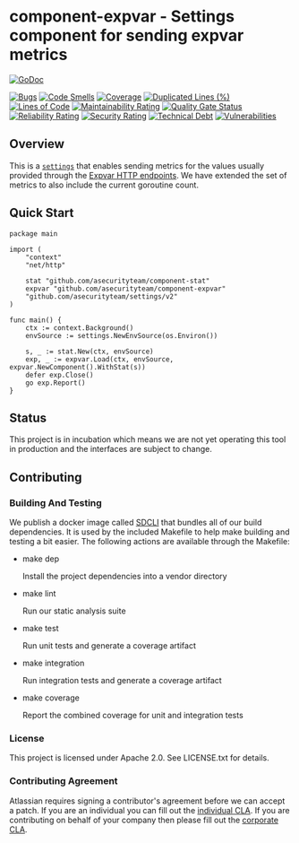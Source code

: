# component-expvar - Settings component for sending expvar metrics
[![GoDoc](https://godoc.org/github.com/asecurityteam/component-expvar?status.svg)](https://godoc.org/github.com/asecurityteam/component-expvar)


[![Bugs](https://sonarcloud.io/api/project_badges/measure?project=asecurityteam_component-expvar&metric=bugs)](https://sonarcloud.io/dashboard?id=asecurityteam_component-expvar)
[![Code Smells](https://sonarcloud.io/api/project_badges/measure?project=asecurityteam_component-expvar&metric=code_smells)](https://sonarcloud.io/dashboard?id=asecurityteam_component-expvar)
[![Coverage](https://sonarcloud.io/api/project_badges/measure?project=asecurityteam_component-expvar&metric=coverage)](https://sonarcloud.io/dashboard?id=asecurityteam_component-expvar)
[![Duplicated Lines (%)](https://sonarcloud.io/api/project_badges/measure?project=asecurityteam_component-expvar&metric=duplicated_lines_density)](https://sonarcloud.io/dashboard?id=asecurityteam_component-expvar)
[![Lines of Code](https://sonarcloud.io/api/project_badges/measure?project=asecurityteam_component-expvar&metric=ncloc)](https://sonarcloud.io/dashboard?id=asecurityteam_component-expvar)
[![Maintainability Rating](https://sonarcloud.io/api/project_badges/measure?project=asecurityteam_component-expvar&metric=sqale_rating)](https://sonarcloud.io/dashboard?id=asecurityteam_component-expvar)
[![Quality Gate Status](https://sonarcloud.io/api/project_badges/measure?project=asecurityteam_component-expvar&metric=alert_status)](https://sonarcloud.io/dashboard?id=asecurityteam_component-expvar)
[![Reliability Rating](https://sonarcloud.io/api/project_badges/measure?project=asecurityteam_component-expvar&metric=reliability_rating)](https://sonarcloud.io/dashboard?id=asecurityteam_component-expvar)
[![Security Rating](https://sonarcloud.io/api/project_badges/measure?project=asecurityteam_component-expvar&metric=security_rating)](https://sonarcloud.io/dashboard?id=asecurityteam_component-expvar)
[![Technical Debt](https://sonarcloud.io/api/project_badges/measure?project=asecurityteam_component-expvar&metric=sqale_index)](https://sonarcloud.io/dashboard?id=asecurityteam_component-expvar)
[![Vulnerabilities](https://sonarcloud.io/api/project_badges/measure?project=asecurityteam_component-expvar&metric=vulnerabilities)](https://sonarcloud.io/dashboard?id=asecurityteam_component-expvar)


<!-- TOC -->

## Overview

This is a [`settings`](https://github.com/asecurityteam/settings) that enables
sending metrics for the values usually provided through the [Expvar HTTP
endpoints](https://golang.org/pkg/expvar/). We have extended the set of metrics
to also include the current goroutine count.

## Quick Start

```golang
package main

import (
    "context"
    "net/http"

    stat "github.com/asecurityteam/component-stat"
    expvar "github.com/asecurityteam/component-expvar"
    "github.com/asecurityteam/settings/v2"
)

func main() {
    ctx := context.Background()
    envSource := settings.NewEnvSource(os.Environ())

    s, _ := stat.New(ctx, envSource)
    exp, _ := expvar.Load(ctx, envSource, expvar.NewComponent().WithStat(s))
    defer exp.Close()
    go exp.Report()
}
```

## Status

This project is in incubation which means we are not yet operating this tool in
production and the interfaces are subject to change.

## Contributing

### Building And Testing

We publish a docker image called [SDCLI](https://github.com/asecurityteam/sdcli) that
bundles all of our build dependencies. It is used by the included Makefile to help
make building and testing a bit easier. The following actions are available through
the Makefile:

-   make dep

    Install the project dependencies into a vendor directory

-   make lint

    Run our static analysis suite

-   make test

    Run unit tests and generate a coverage artifact

-   make integration

    Run integration tests and generate a coverage artifact

-   make coverage

    Report the combined coverage for unit and integration tests

### License

This project is licensed under Apache 2.0. See LICENSE.txt for details.

### Contributing Agreement

Atlassian requires signing a contributor's agreement before we can accept a patch. If
you are an individual you can fill out the [individual
CLA](https://na2.docusign.net/Member/PowerFormSigning.aspx?PowerFormId=3f94fbdc-2fbe-46ac-b14c-5d152700ae5d).
If you are contributing on behalf of your company then please fill out the [corporate
CLA](https://na2.docusign.net/Member/PowerFormSigning.aspx?PowerFormId=e1c17c66-ca4d-4aab-a953-2c231af4a20b).
